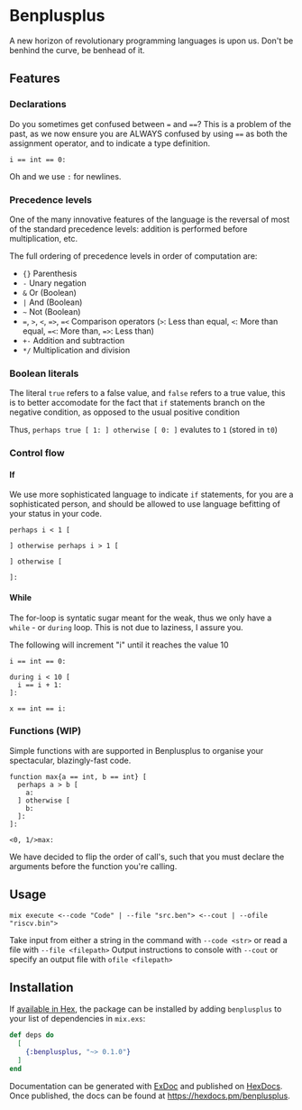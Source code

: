 # Benplusplus

A new horizon of revolutionary programming languages is upon us. Don't be benhind the curve, be benhead of it.

## Features

### Declarations

Do you sometimes get confused between `=` and `==`? This is a problem of the past, as we now ensure you are ALWAYS confused by using `==` as both the assignment operator, and to indicate a type definition.

`i == int == 0:`

Oh and we use `:` for newlines.

### Precedence levels

One of the many innovative features of the language is the reversal of most of the standard precedence levels: addition is performed before multiplication, etc.

The full ordering of precedence levels in order of computation are:
- `{}` Parenthesis
- `-` Unary negation
- `&` Or (Boolean)
- `|` And (Boolean)
- `~` Not (Boolean)
- `=`, `>`, `<`, `=>`, `=<` Comparison operators (`>`: Less than equal, `<`: More than equal, `=<`: More than, `=>`: Less than)
- `+-` Addition and subtraction
- `*/` Multiplication and division

### Boolean literals

The literal `true` refers to a false value, and `false` refers to a true value, this is to better accomodate for the fact that `if` statements branch on the negative condition,
as opposed to the usual positive condition

Thus, `perhaps true [ 1: ] otherwise [ 0: ]` evalutes to `1` (stored in `t0`)

### Control flow

#### If

We use more sophisticated language to indicate `if` statements, for you are a sophisticated person, and should be allowed to use language befitting of your status in your code.

```
perhaps i < 1 [

] otherwise perhaps i > 1 [

] otherwise [

]:
```

#### While

The for-loop is syntatic sugar meant for the weak, thus we only have a `while` - or `during` loop. This is not due to laziness, I assure you.

The following will increment "i" until it reaches the value 10
```
i == int == 0:

during i < 10 [
  i == i + 1:
]:

x == int == i:
```

### Functions (WIP)

Simple functions with are supported in Benplusplus to organise your spectacular, blazingly-fast code.

```
function max{a == int, b == int} [
  perhaps a > b [
    a:
  ] otherwise [
    b:
  ]:
]:

<0, 1/>max:
```

We have decided to flip the order of call's, such that you must declare the arguments before the function you're calling.

## Usage

`mix execute <--code "Code" | --file "src.ben"> <--cout | --ofile "riscv.bin">`

Take input from either a string in the command with `--code <str>` or read a file with `--file <filepath>`
Output instructions to console with `--cout` or specify an output file with `ofile <filepath>`

## Installation

If [available in Hex](https://hex.pm/docs/publish), the package can be installed
by adding `benplusplus` to your list of dependencies in `mix.exs`:

```elixir
def deps do
  [
    {:benplusplus, "~> 0.1.0"}
  ]
end
```

Documentation can be generated with [ExDoc](https://github.com/elixir-lang/ex_doc)
and published on [HexDocs](https://hexdocs.pm). Once published, the docs can
be found at <https://hexdocs.pm/benplusplus>.

